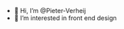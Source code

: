 - 👋 Hi, I’m @Pieter-Verheij
- 👀 I’m interested in front end design



<!---
Pieter-Verheij/Pieter-Verheij is a ✨ special ✨ repository because its `README.md` (this file) appears on your GitHub profile.
You can click the Preview link to take a look at your changes.
--->
